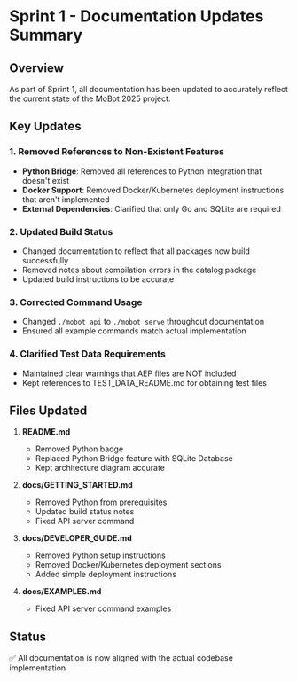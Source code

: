 # Sprint 1 - Documentation Updates Summary

## Overview
As part of Sprint 1, all documentation has been updated to accurately reflect the current state of the MoBot 2025 project.

## Key Updates

### 1. Removed References to Non-Existent Features
- **Python Bridge**: Removed all references to Python integration that doesn't exist
- **Docker Support**: Removed Docker/Kubernetes deployment instructions that aren't implemented
- **External Dependencies**: Clarified that only Go and SQLite are required

### 2. Updated Build Status
- Changed documentation to reflect that all packages now build successfully
- Removed notes about compilation errors in the catalog package
- Updated build instructions to be accurate

### 3. Corrected Command Usage
- Changed `./mobot api` to `./mobot serve` throughout documentation
- Ensured all example commands match actual implementation

### 4. Clarified Test Data Requirements
- Maintained clear warnings that AEP files are NOT included
- Kept references to TEST_DATA_README.md for obtaining test files

## Files Updated

1. **README.md**
   - Removed Python badge
   - Replaced Python Bridge feature with SQLite Database
   - Kept architecture diagram accurate

2. **docs/GETTING_STARTED.md**
   - Removed Python from prerequisites
   - Updated build status notes
   - Fixed API server command

3. **docs/DEVELOPER_GUIDE.md**
   - Removed Python setup instructions
   - Removed Docker/Kubernetes deployment sections
   - Added simple deployment instructions

4. **docs/EXAMPLES.md**
   - Fixed API server command examples

## Status
✅ All documentation is now aligned with the actual codebase implementation